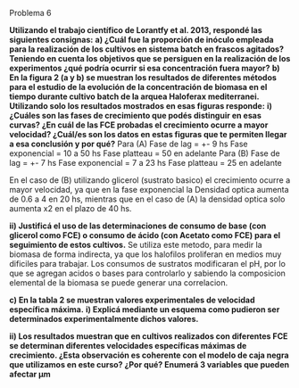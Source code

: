 Problema 6

**Utilizando el trabajo científico de Lorantfy et al. 2013, respondé las siguientes consignas:** 
**a) ¿Cuál fue la proporción de inóculo empleada para la realización de los cultivos en sistema batch en frascos agitados? Teniendo en cuenta los objetivos que se persiguen en la realización de los experimentos ¿qué podría ocurrir si esa concentración fuera mayor?**
**b) En la figura 2 (a y b) se muestran los resultados de diferentes métodos para el estudio de la evolución de la concentración de biomasa en el tiempo durante cultivo batch de la arquea Haloferax mediterranei. Utilizando solo los resultados mostrados en esas figuras responde:**
**i) ¿Cuáles son las fases de crecimiento que podés distinguir en esas curvas? ¿En cuál de las FCE probadas el crecimiento ocurre a mayor velocidad? ¿Cuál/es son los datos en estas figuras que te permiten llegar a esa conclusión y por qué?** 
Para (A)
Fase de lag = +- 9 hs
Fase exponencial = 10 a 50 hs
Fase platteau = 50 en adelante
Para (B)
Fase de lag = +- 7 hs
Fase exponencial = 7 a 23 hs
Fase platteau = 25 en adelante

En el caso de (B) utilizando glicerol (sustrato basico) el crecimiento ocurre a mayor velocidad, ya que en la fase exponencial la Densidad optica aumenta de 0.6 a 4 en 20 hs, mientras que en el caso de (A) la densidad optica solo aumenta x2 en el plazo de 40 hs.

**ii) Justificá el uso de las determinaciones de consumo de base (con glicerol como FCE) o consumo de ácido (con Acetato como FCE) para el seguimiento de estos cultivos.** 
Se utiliza este metodo, para medir la biomasa de forma indirecta, ya que los halofilos proliferan en medios muy dificiles para trabajar.
Los consumos de sustratos modificaran el pH, por lo que se agregan acidos o bases para controlarlo y sabiendo la composicion elemental de la biomasa se puede generar una correlacion.

**c) En la tabla 2 se muestran valores experimentales de velocidad específica máxima.**
**i) Explicá mediante un esquema como pudieron ser determinados experimentalmente dichos valores.**

**ii) Los resultados muestran que en cultivos realizados con diferentes FCE se determinan diferentes velocidades específicas máximas de crecimiento. ¿Esta observación es coherente con el modelo de caja negra que utilizamos en este curso? ¿Por qué? Enumerá 3 variables que pueden afectar µm**